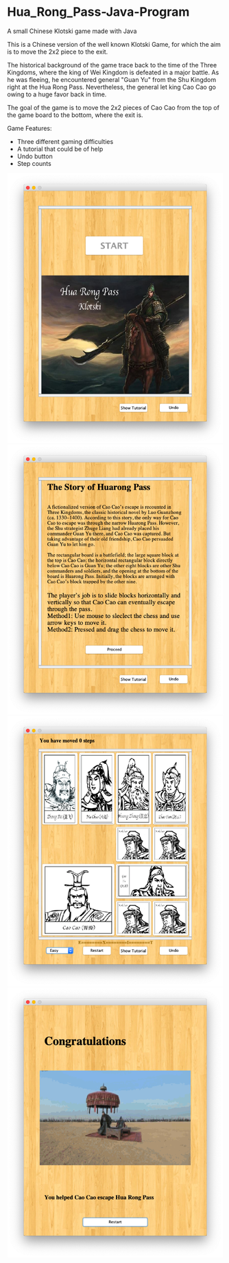# Hua_Rong_Pass-Java-Program
A small Chinese Klotski game made with Java

This is a Chinese version of the well known Klotski Game, for which the aim is to move the 2x2 piece to the exit.

The historical background of the game trace back to the time of the Three Kingdoms, where the king of Wei Kingdom is defeated in a major battle. As he was fleeing, he encountered general "Guan Yu" from the Shu Kingdom right at the Hua Rong Pass. Nevertheless, the general let king Cao Cao go owing to a huge favor back in time.

The goal of the game is to move the 2x2 pieces of Cao Cao from the top of the game board to the bottom, where the exit is.

Game Features:
- Three different gaming difficulties
- A tutorial that could be of help
- Undo button
- Step counts

<img src="Walkthrough/Cover.png">
<img src="Walkthrough/Instructions.png">
<img src="Walkthrough/Game.png">
<img src="Walkthrough/Win.png">
